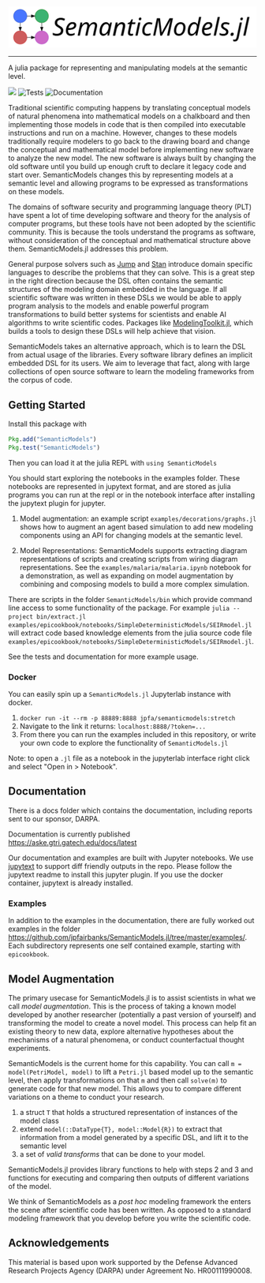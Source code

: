 ![SemanticModels.jl](doc/src/assets/full-logo.png)

---

A julia package for representing and manipulating models at the semantic level.

[![](https://img.shields.io/badge/docs-dev-blue.svg)](https://aske.gtri.gatech.edu/docs/latest/)
![Tests](https://github.com/jpfairbanks/SemanticModels.jl/workflows/Tests/badge.svg)
![Documentation](https://github.com/jpfairbanks/SemanticModels.jl/workflows/Documentation/badge.svg)

Traditional scientific computing happens by translating conceptual models of natural phenomena into mathematical models
on a chalkboard and then implementing those models in code that is then compiled into executable instructions and run on
a machine. However, changes to these models traditionally require modelers to go back to the drawing board and change
the conceptual and mathematical model before implementing new software to analyze the new model. The new software is
always built by changing the old software until you build up enough cruft to declare it legacy code and start over.
SemanticModels changes this by representing models at a semantic level and allowing programs to be expressed as
transformations on these models.

<!-- ![SemanticModels Diagram](https://aske.gtri.gatech.edu/docs/latest/img/semanticmodels_jl.dot.svg) -->

The domains of software security and programming language theory (PLT) have spent a lot of time developing software and
theory for the analysis of computer programs, but these tools have not been adopted by the scientific community. This is
because the tools understand the programs as software, without consideration of the conceptual and mathematical
structure above them. SemanticModels.jl addresses this problem.

General purpose solvers such as [Jump](http://www.juliaopt.org/JuMP.jl/v0.19.0/) and [Stan](https://mc-stan.org/)
introduce domain specific languages to describe the problems that they can solve. This is a great step in the right
direction because the DSL often contains the semantic structures of the modeling domain embedded in the language.
If all scientific software was written in these DSLs we would be able to apply program analysis to the models and enable
powerful program transformations to build better systems for scientists and enable AI algorithms to write scientific codes.
Packages like [ModelingToolkit.jl](https://github.com/JuliaDiffEq/ModelingToolkit.jl), which builds a tools to design
these DSLs will help achieve that vision.

SemanticModels takes an alternative approach, which is to learn the DSL from actual usage of the libraries.
Every software library defines an implicit embedded DSL for its users. We aim to leverage that fact, along with large
collections of open source software to learn the modeling frameworks from the corpus of code.


## Getting Started

Install this package with

```julia
Pkg.add("SemanticModels")
Pkg.test("SemanticModels")

```

Then you can load it at the julia REPL with `using SemanticModels`

You should start exploring the notebooks in the examples folder. These notebooks are represented in jupytext format,
and are stored as julia programs you can run at the repl or in the notebook interface after installing the jupytext plugin for jupyter.

1. Model augmentation: an example script `examples/decorations/graphs.jl` shows how to augment an agent based simulation to add new
   modeling components using an API for changing models at the semantic level.

2. Model Representations: SemanticModels supports extracting diagram representations of scripts and creating scripts from wiring diagram representations. See the `examples/malaria/malaria.ipynb` notebook for a demonstration, as well as expanding on model augmentation by combining and composing models to build a more complex simulation.


There are scripts in the folder `SemanticModels/bin` which provide command line access to some functionality of the
package. For example `julia --project bin/extract.jl examples/epicookbook/notebooks/SimpleDeterministicModels/SEIRmodel.jl` will extract code based knowledge elements from the julia source code file `examples/epicookbook/notebooks/SimpleDeterministicModels/SEIRmodel.jl`.

See the tests and documentation for more example usage.

### Docker

You can easily spin up a `SemanticModels.jl` Jupyterlab instance with docker.

1. `docker run -it --rm -p 88889:8888 jpfa/semanticmodels:stretch`
1. Navigate to the link it returns: `localhost:8888/?token=...`
1. From there you can run the examples included in this repository, or write your own code to explore the functionality of `SemanticModels.jl`

Note: to open a `.jl` file as a notebook in the jupyterlab interface right click and select "Open in > Notebook".

## Documentation

There is a docs folder which contains the documentation, including reports sent to our sponsor, DARPA.

Documentation is currently published https://aske.gtri.gatech.edu/docs/latest

Our documentation and examples are built with Jupyter notebooks. We use
[jupytext](https://github.com/mwouts/jupytext) to support diff friendly outputs in the repo.
Please follow the jupytext readme to install this jupyter plugin. If you use the docker container, jupytext is already
installed.


### Examples

In addition to the examples in the documentation, there are fully worked out examples in the folder
https://github.com/jpfairbanks/SemanticModels.jl/tree/master/examples/. Each subdirectory represents one self contained
example, starting with `epicookbook`.

## Model Augmentation

The primary usecase for SemanticModels.jl is to assist scientists in what we call *model augmentation*. This is the
process of taking a known model developed by another researcher (potentially a past version of yourself) and
transforming the model to create a novel model. This process can help fit an existing theory to new data, explore
alternative hypotheses about the mechanisms of a natural phenomena, or conduct counterfactual thought experiments.

SemanticModels is the current home for this capability.
You can call `m = model(PetriModel, model)` to lift a `Petri.jl` based model up to the semantic level, then apply
transformations on that `m` and then call `solve(m)` to generate code for that new model. This allows you to compare
different variations on a theme to conduct your research.

1. a struct `T` that holds a structured representation of instances of the model class
2. extend `model(::DataType{T}, model::Model{R})` to extract that information from a model generated by a specific DSL, and lift it to the semantic level
3. a set of *valid transforms* that can be done to your model.

SemanticModels.jl provides library functions to help with steps 2 and 3 and functions for executing and comparing then
outputs of different variations of the model.

We think of SemanticModels as a _post hoc_ modeling framework the enters the scene after scientific code has been
written. As opposed to a standard modeling framework that you develop before you write the scientific code.

## Acknowledgements

This material is based upon work supported by the Defense Advanced Research Projects Agency (DARPA) under Agreement No. HR00111990008.
